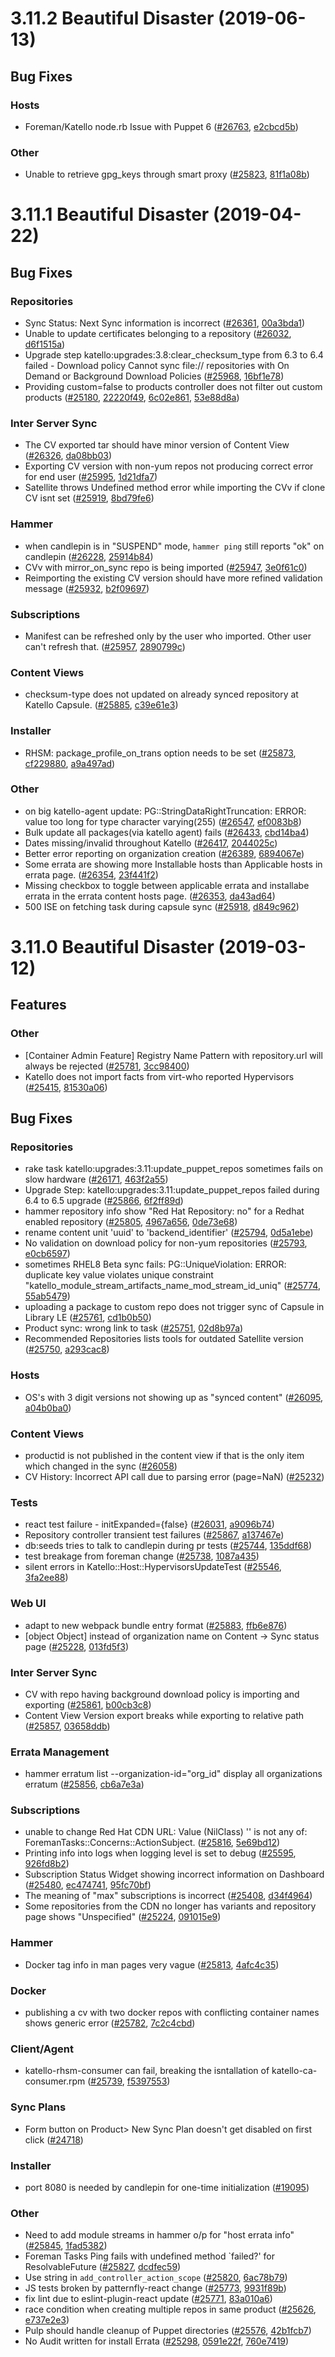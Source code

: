 # 3.11.2 Beautiful Disaster (2019-06-13)

## Bug Fixes

### Hosts
 * Foreman/Katello node.rb Issue with Puppet 6 ([#26763](https://projects.theforeman.org/issues/26763), [e2cbcd5b](https://github.com/Katello/katello.git/commit/e2cbcd5be621c2fe588119a33096367beb164d0d))

### Other
 * Unable to retrieve gpg_keys through smart proxy ([#25823](https://projects.theforeman.org/issues/25823), [81f1a08b](https://github.com/Katello/katello.git/commit/81f1a08b907fa4b2ae6e743cadb7d459b0813b42))
# 3.11.1 Beautiful Disaster (2019-04-22)

## Bug Fixes

### Repositories
 * Sync Status: Next Sync information is incorrect ([#26361](https://projects.theforeman.org/issues/26361), [00a3bda1](https://github.com/Katello/katello.git/commit/00a3bda130c6217f2075e3914a8052bbdbee4493))
 * Unable to update certificates belonging to a  repository ([#26032](https://projects.theforeman.org/issues/26032), [d6f1515a](https://github.com/Katello/katello.git/commit/d6f1515ab4539acbf3b0ed58fb1737b7945cb740))
 * Upgrade step katello:upgrades:3.8:clear_checksum_type from 6.3 to 6.4 failed - Download policy Cannot sync file:// repositories with On Demand or Background Download Policies ([#25968](https://projects.theforeman.org/issues/25968), [16bf1e78](https://github.com/Katello/katello.git/commit/16bf1e784c86dd4b43b650d8fb056f0f1b034f68))
 * Providing custom=false to products controller does not filter out custom products ([#25180](https://projects.theforeman.org/issues/25180), [22220f49](https://github.com/Katello/katello.git/commit/22220f49331b3e2d4580ffe551b86ed76050f176), [6c02e861](https://github.com/Katello/katello.git/commit/6c02e861083cd6e4d7c913c6e42fb6c4861d8a09), [53e88d8a](https://github.com/Katello/katello.git/commit/53e88d8a47384246696b0084d958b5397c74cc64))

### Inter Server Sync
 * The CV exported tar should have minor version of Content View ([#26326](https://projects.theforeman.org/issues/26326), [da08bb03](https://github.com/Katello/hammer-cli-katello.git/commit/da08bb032d6071eec4d3f7efd9580b879b108238))
 * Exporting CV version with non-yum repos not producing correct error for end user ([#25995](https://projects.theforeman.org/issues/25995), [1d21dfa7](https://github.com/Katello/hammer-cli-katello.git/commit/1d21dfa7af7580c0fb93cc510140295e35bb5237))
 * Satellite throws Undefined method error while importing the CVv if clone CV isnt set ([#25919](https://projects.theforeman.org/issues/25919), [8bd79fe6](https://github.com/Katello/hammer-cli-katello.git/commit/8bd79fe62e663b743d8de2402a5a62a980fe85df))

### Hammer
 * when candlepin is in "SUSPEND" mode, `hammer ping` still reports "ok" on candlepin ([#26228](https://projects.theforeman.org/issues/26228), [25914b84](https://github.com/Katello/katello.git/commit/25914b84f28b956c4ded09900a28661ca0f95c2a))
 * CVv with mirror_on_sync repo is being imported ([#25947](https://projects.theforeman.org/issues/25947), [3e0f61c0](https://github.com/Katello/hammer-cli-katello.git/commit/3e0f61c0b71e1e9db33e8fe6c5af5bd4fe5693d9))
 * Reimporting the existing CV version should have more refined validation message ([#25932](https://projects.theforeman.org/issues/25932), [b2f09697](https://github.com/Katello/hammer-cli-katello.git/commit/b2f096971d958bde710191f1c495a7962d6fcc27))

### Subscriptions
 * Manifest can be refreshed only by the user who imported. Other user can't refresh that. ([#25957](https://projects.theforeman.org/issues/25957), [2890799c](https://github.com/Katello/katello.git/commit/2890799c0188d611ad8dc52006f9e68518b930b3))

### Content Views
 * checksum-type does not updated on already synced repository at Katello Capsule. ([#25885](https://projects.theforeman.org/issues/25885), [c39e61e3](https://github.com/Katello/katello.git/commit/c39e61e30f9736093ca1d8dba1ec8873b53e4bf4))

### Installer
 * RHSM: package_profile_on_trans option needs to be set  ([#25873](https://projects.theforeman.org/issues/25873), [cf229880](https://github.com/theforeman/puppet-certs/commit/cf22988072b2051bb4ea52e4040a71cb0b599428), [a9a497ad](https://github.com/theforeman/puppet-certs/commit/a9a497adec2c6db853c32f987d2873265921dfcd))

### Other
 * on big katello-agent update: PG::StringDataRightTruncation: ERROR:  value too long for type character varying(255) ([#26547](https://projects.theforeman.org/issues/26547), [ef0083b8](https://github.com/Katello/katello.git/commit/ef0083b8d80ae4e0265d8db36ee1216fb3ebb140))
 * Bulk update all packages(via katello agent) fails ([#26433](https://projects.theforeman.org/issues/26433), [cbd14ba4](https://github.com/Katello/katello.git/commit/cbd14ba421535c19202e3469b048372635f6c4d1))
 * Dates missing/invalid throughout Katello ([#26417](https://projects.theforeman.org/issues/26417), [2044025c](https://github.com/Katello/katello.git/commit/2044025c66df425cdc44246eeb422e4ed2d9555d))
 * Better error reporting on organization creation ([#26389](https://projects.theforeman.org/issues/26389), [6894067e](https://github.com/Katello/katello.git/commit/6894067e5f32a5bb6e6104301647738aa620cdef))
 * Some errata are showing more Installable hosts than Applicable hosts in errata page. ([#26354](https://projects.theforeman.org/issues/26354), [23f441f2](https://github.com/Katello/katello.git/commit/23f441f24884022fb9bebba410fd9cf6995a6fab))
 * Missing checkbox to toggle between applicable errata and installabe errata in the errata content hosts page. ([#26353](https://projects.theforeman.org/issues/26353), [da43ad64](https://github.com/Katello/katello.git/commit/da43ad64537bc843e3699023ebaacf06f5718af2))
 * 500 ISE on fetching task during capsule sync ([#25918](https://projects.theforeman.org/issues/25918), [d849c962](https://github.com/Katello/katello.git/commit/d849c962a31ad653a5532147f39957f41802a907))

# 3.11.0 Beautiful Disaster (2019-03-12)

## Features

### Other
 * [Container Admin Feature] Registry Name Pattern with repository.url will always be rejected ([#25781](https://projects.theforeman.org/issues/25781), [3cc98400](https://github.com/Katello/katello.git/commit/3cc984002fc1e56c44f2d67a75a098d7c5f83880))
 * Katello does not import facts from virt-who reported Hypervisors ([#25415](https://projects.theforeman.org/issues/25415), [81530a06](https://github.com/Katello/katello.git/commit/81530a06de177a78275b229d0ec491579ce016f4))

## Bug Fixes

### Repositories
 * rake task katello:upgrades:3.11:update_puppet_repos sometimes fails on slow hardware ([#26171](https://projects.theforeman.org/issues/26171), [463f2a55](https://github.com/Katello/katello.git/commit/463f2a551de0469b263d944a2fbacd91d03775b3))
 * Upgrade Step: katello:upgrades:3.11:update_puppet_repos failed during 6.4 to 6.5 upgrade ([#25866](https://projects.theforeman.org/issues/25866), [6f2ff89d](https://github.com/Katello/katello.git/commit/6f2ff89df3f797d3dbce121897b0e79af351d4e6))
 * hammer repository info show "Red Hat Repository: no" for a Redhat enabled repository ([#25805](https://projects.theforeman.org/issues/25805), [4967a656](https://github.com/Katello/katello.git/commit/4967a656fccc33153790a0a479193573487e7eed), [0de73e68](https://github.com/Katello/hammer-cli-katello.git/commit/0de73e6874d46e3e4f7c852410e09a9af4c77ec9))
 * rename content unit 'uuid' to 'backend_identifier' ([#25794](https://projects.theforeman.org/issues/25794), [0d5a1ebe](https://github.com/Katello/katello.git/commit/0d5a1ebe7d722113d16146d6f98b6d2a39c351c0))
 * No validation on download policy for non-yum repositories ([#25793](https://projects.theforeman.org/issues/25793), [e0cb6597](https://github.com/Katello/katello.git/commit/e0cb6597f0dd9f49cd09718aca2d25207ee33cb5))
 * sometimes RHEL8 Beta sync fails: PG::UniqueViolation: ERROR:  duplicate key value violates unique constraint "katello_module_stream_artifacts_name_mod_stream_id_uniq" ([#25774](https://projects.theforeman.org/issues/25774), [55ab5479](https://github.com/Katello/katello.git/commit/55ab54799e4bf0454c89accc4ed30206bc2219df))
 * uploading a package to custom repo does not trigger sync of Capsule in Library LE ([#25761](https://projects.theforeman.org/issues/25761), [cd1b0b50](https://github.com/Katello/katello.git/commit/cd1b0b5028f1dcc1a9b55c555b9aa3a40d241c75))
 * Product sync: wrong link to task ([#25751](https://projects.theforeman.org/issues/25751), [02d8b97a](https://github.com/Katello/katello.git/commit/02d8b97ae38b31580295259f43dc304dcdee9c47))
 * Recommended Repositories lists tools for outdated Satellite version ([#25750](https://projects.theforeman.org/issues/25750), [a293cac8](https://github.com/Katello/katello.git/commit/a293cac81496ef4bd12948fa4577a8a2ef71a690))

### Hosts
 * OS's with 3 digit versions not showing up as "synced content" ([#26095](https://projects.theforeman.org/issues/26095), [a04b0ba0](https://github.com/Katello/katello.git/commit/a04b0ba0f4289200b246874a5d3ba681129748d7))

### Content Views
 * productid is not published in the content view if that is the only item which changed in the sync ([#26058](https://projects.theforeman.org/issues/26058))
 * CV History: Incorrect API call due to parsing error (page=NaN) ([#25232](https://projects.theforeman.org/issues/25232))

### Tests
 * react test failure - initExpanded={false} ([#26031](https://projects.theforeman.org/issues/26031), [a9096b74](https://github.com/Katello/katello.git/commit/a9096b74c5ab3540e9bb854db9f3c99807f381ab))
 * Repository controller transient test failures ([#25867](https://projects.theforeman.org/issues/25867), [a137467e](https://github.com/Katello/katello.git/commit/a137467ed23923964c6134f46cb3760a813ff225))
 * db:seeds tries to talk to candlepin during pr tests ([#25744](https://projects.theforeman.org/issues/25744), [135ddf68](https://github.com/Katello/katello.git/commit/135ddf68d93e18574db5d956d8bbe27dcfaa7624))
 * test breakage from foreman change ([#25738](https://projects.theforeman.org/issues/25738), [1087a435](https://github.com/Katello/katello.git/commit/1087a435e089201baf0a0d49ae50b4f0b6e7f398))
 * silent errors in Katello::Host::HypervisorsUpdateTest ([#25546](https://projects.theforeman.org/issues/25546), [3fa2ee88](https://github.com/Katello/katello.git/commit/3fa2ee88fbae9051eab13340a9e33d0f8450b965))

### Web UI
 * adapt to new webpack bundle entry format ([#25883](https://projects.theforeman.org/issues/25883), [ffb6e876](https://github.com/Katello/katello.git/commit/ffb6e876b646bc9c3903c829fb8a734ac42c7c14))
 * [object Object] instead of organization name on Content -> Sync status page ([#25228](https://projects.theforeman.org/issues/25228), [013fd5f3](https://github.com/Katello/katello.git/commit/013fd5f3ed9ca9ef2a0820265fc3f446d4e0a2d4))

### Inter Server Sync
 * CV with repo having background download policy is importing and exporting ([#25861](https://projects.theforeman.org/issues/25861), [b00cb3c8](https://github.com/Katello/hammer-cli-katello.git/commit/b00cb3c8be632f52d1b636b093bda10ab816f887))
 * Content View Version export breaks while exporting to relative path ([#25857](https://projects.theforeman.org/issues/25857), [03658ddb](https://github.com/Katello/hammer-cli-katello.git/commit/03658ddb516abae5f7bd691136e6dae374e63bf5))

### Errata Management
 * hammer erratum list  --organization-id="org_id" display all organizations erratum ([#25856](https://projects.theforeman.org/issues/25856), [cb6a7e3a](https://github.com/Katello/katello.git/commit/cb6a7e3ac8882991edb3bd35de2de1d7c1590580))

### Subscriptions
 * unable to change Red Hat CDN URL: Value (NilClass) '' is not any of: ForemanTasks::Concerns::ActionSubject. ([#25816](https://projects.theforeman.org/issues/25816), [5e69bd12](https://github.com/Katello/katello.git/commit/5e69bd1284a8ee4c7f0acdaa175df19159785df2))
 * Printing info into logs when logging level is set to debug ([#25595](https://projects.theforeman.org/issues/25595), [926fd8b2](https://github.com/Katello/katello.git/commit/926fd8b2abbb7d4aec7aecd2cc7c1a85fa6ef755))
 * Subscription Status Widget showing incorrect information on Dashboard ([#25480](https://projects.theforeman.org/issues/25480), [ec474741](https://github.com/Katello/katello.git/commit/ec4747412bcf16c62226ef5dea0c1be9c277e758), [95fc70bf](https://github.com/Katello/katello.git/commit/95fc70bf4b49fbe0c117e570b8372e6cf7fd76ef))
 * The meaning of "max" subscriptions is incorrect ([#25408](https://projects.theforeman.org/issues/25408), [d34f4964](https://github.com/Katello/katello.git/commit/d34f49642af8c55143542109d1f6775d37b789a4))
 * Some repositories from the CDN no longer has variants and repository page shows "Unspecified" ([#25224](https://projects.theforeman.org/issues/25224), [091015e9](https://github.com/Katello/katello.git/commit/091015e9b30dfce041d6173d63fc61ee55c5fbe1))

### Hammer
 * Docker tag info in man pages very vague ([#25813](https://projects.theforeman.org/issues/25813), [4afc4c35](https://github.com/Katello/hammer-cli-katello.git/commit/4afc4c35495e99d73708b502c6ae4048941939e7))

### Docker
 * publishing a cv with two docker repos with conflicting container names shows generic error ([#25782](https://projects.theforeman.org/issues/25782), [7c2c4cbd](https://github.com/Katello/katello.git/commit/7c2c4cbd1924160a6b55f81296a991f0c424fe5b))

### Client/Agent
 * katello-rhsm-consumer can fail, breaking the isntallation of katello-ca-consumer.rpm ([#25739](https://projects.theforeman.org/issues/25739), [f5397553](https://github.com/theforeman/puppet-certs/commit/f53975534752041d655994795b539912e4b7aa36))

### Sync Plans
 * Form button on Product> New Sync Plan doesn't get disabled on first click ([#24718](https://projects.theforeman.org/issues/24718))

### Installer
 * port 8080 is needed by candlepin for one-time initialization ([#19095](https://projects.theforeman.org/issues/19095))

### Other
 * Need to add module streams in hammer o/p for "host errata info" ([#25845](https://projects.theforeman.org/issues/25845), [1fad5382](https://github.com/Katello/hammer-cli-katello.git/commit/1fad5382de0e166cc570fe17e3fd9f64c6d813fa))
 * Foreman Tasks Ping fails with undefined method `failed?' for ResolvableFuture ([#25827](https://projects.theforeman.org/issues/25827), [dcdfec59](https://github.com/Katello/katello.git/commit/dcdfec598263b6f7fb311821fa9abce6a0a4540f))
 * Use string in `add_controller_action_scope` ([#25820](https://projects.theforeman.org/issues/25820), [6ac78b79](https://github.com/Katello/katello.git/commit/6ac78b79f30eca916555805099c441ef1e91ef0b))
 * JS tests broken by patternfly-react change ([#25773](https://projects.theforeman.org/issues/25773), [9931f89b](https://github.com/Katello/katello.git/commit/9931f89b0454cf042f95ac2d9f3ec9204df23391))
 * fix lint due to eslint-plugin-react update ([#25771](https://projects.theforeman.org/issues/25771), [83a010a6](https://github.com/Katello/katello.git/commit/83a010a6a57cc8ef678f28d6676b96c624940819))
 * race condition when creating multiple repos in same product ([#25626](https://projects.theforeman.org/issues/25626), [e737e2e3](https://github.com/Katello/katello.git/commit/e737e2e335bb72cda791eba8f3890b0c2585f4e2))
 * Pulp should handle cleanup of Puppet directories ([#25576](https://projects.theforeman.org/issues/25576), [42b1fcb7](https://github.com/Katello/katello.git/commit/42b1fcb73452c06552b28b286726af43f0e5c413))
 * No Audit written for install Errata ([#25298](https://projects.theforeman.org/issues/25298), [0591e22f](https://github.com/Katello/katello.git/commit/0591e22f37f5ba46a080ea986a5e016d82b1910e), [760e7419](https://github.com/Katello/katello.git/commit/760e741910dce28cfd128995f7378aeb54922450))
